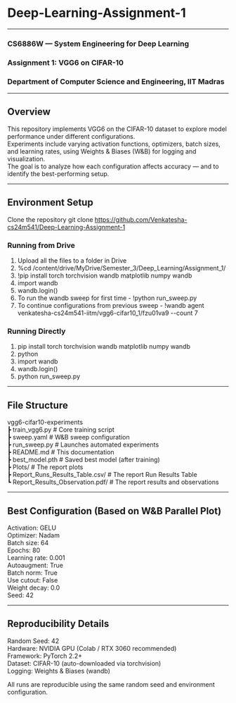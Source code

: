 # Deep-Learning-Assignment-1
---
### CS6886W — System Engineering for Deep Learning
### Assignment 1: VGG6 on CIFAR-10
### Department of Computer Science and Engineering, IIT Madras

---
## Overview
This repository implements VGG6 on the CIFAR-10 dataset to explore model performance under different configurations. <br>
Experiments include varying activation functions, optimizers, batch sizes, and learning rates, using Weights & Biases (W&B) for logging and visualization. <br>
The goal is to analyze how each configuration affects accuracy — and to identify the best-performing setup. <br>

---
## Environment Setup
 Clone the repository
git clone https://github.com/Venkatesha-cs24m541/Deep-Learning-Assignment-1

### Running from Drive
1. Upload all the files to a folder in Drive
2. %cd /content/drive/MyDrive/Semester_3/Deep_Learning/Assignment_1/
3. !pip install torch torchvision wandb matplotlib numpy wandb
4. import wandb
5. wandb.login()
6. To run the wandb sweep for first time - !python run_sweep.py
7. To continue configurations from previous sweep - !wandb agent venkatesha-cs24m541-iitm/vgg6-cifar10_1/fzu01va9 --count 7

### Running Directly
1. pip install torch torchvision wandb matplotlib numpy wandb
2. python
3. import wandb
4. wandb.login()
5. python run_sweep.py

---
 ## File Structure
 vgg6-cifar10-experiments <br>
 ┣ train_vgg6.py # Core training script <br> 
 ┣ sweep.yaml # W&B sweep configuration <br>
 ┣ run_sweep.py # Launches automated experiments <br>
 ┣ README.md # This documentation <br>
 ┣ best_model.pth # Saved best model (after training) <br>
 ┣ Plots/ # The report plots <br>
 ┣ Report_Runs_Results_Table.csv/ # The report Run Results Table <br>
 ┗ Report_Results_Observation.pdf/ # The report results and observations <br>

---
## Best Configuration (Based on W&B Parallel Plot)
Activation: GELU <br>
Optimizer: Nadam <br>
Batch size: 64 <br>
Epochs: 80 <br>
Learning rate: 0.001 <br>
Autoaugment: True <br>
Batch norm: True <br>
Use cutout: False <br>
Weight decay: 0.0 <br>
Seed: 42 <br>

---
## Reproducibility Details
Random Seed: 42 <br>
Hardware: NVIDIA GPU (Colab / RTX 3060 recommended) <br>
Framework: PyTorch 2.2+ <br>
Dataset: CIFAR-10 (auto-downloaded via torchvision) <br>
Logging: Weights & Biases (wandb) <br>

All runs are reproducible using the same random seed and environment configuration.

